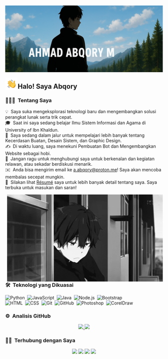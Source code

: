 ![Ahmad Abqory Banner](https://raw.githubusercontent.com/abqoryme/abqoryme/master/assets/Ahmad%20Abqory.png)

<img alt="Night Coding" src="./assets/Hand%20Wave.gif" width='40' align="left"/><h2>Halo! Saya Abqory</h2>

### 👨🏻‍💻 &nbsp;Tentang Saya

💡 &nbsp;Saya suka mengeksplorasi teknologi baru dan mengembangkan solusi perangkat lunak serta trik cepat.\
🎓 &nbsp;Saat ini saya sedang belajar Ilmu Sistem Informasi dan Agama di University of Ibn Khaldun.\
🌱 &nbsp;Saya sedang dalam jalur untuk mempelajari lebih banyak tentang Kecerdasan Buatan, Desain Sistem, dan Graphic Design.\
✍️ &nbsp;Di waktu luang, saya menekuni Pembuatan Bot dan Mengembangkan Website sebagai hobi.\
💬 &nbsp;Jangan ragu untuk menghubungi saya untuk berkenalan dan kegiatan relawan, atau sekadar berdiskusi menarik.\
✉️ &nbsp;Anda bisa mengirim email ke a.abqory@proton.me! Saya akan mencoba membalas secepat mungkin.\
📄 &nbsp;Silakan lihat [Résumé](https://abqory.is-a.dev/resume) saya untuk lebih banyak detail tentang saya. Saya terbuka untuk masukan dan saran!

<img alt="Night Coding" src="https://raw.githubusercontent.com/abqoryme/abqoryme/master/assets/anime.gif" align="right"/>

### 🛠 &nbsp;Teknologi yang Dikuasai

![Python](https://img.shields.io/badge/-Python-05122A?style=flat&logo=python)&nbsp;
![JavaScript](https://img.shields.io/badge/-JavaScript-05122A?style=flat&logo=javascript)&nbsp;
![Java](https://img.shields.io/badge/-Java-05122A?style=flat&logo=Java&logoColor=FFA518)&nbsp;
![Node.js](https://img.shields.io/badge/-Node.js-05122A?style=flat&logo=node.js)&nbsp;
![Bootstrap](https://img.shields.io/badge/-Bootstrap-05122A?style=flat&logo=bootstrap&logoColor=563D7C)\
![HTML](https://img.shields.io/badge/-HTML-05122A?style=flat&logo=HTML5)&nbsp;
![CSS](https://img.shields.io/badge/-CSS-05122A?style=flat&logo=CSS3&logoColor=1572B6)&nbsp;
![Git](https://img.shields.io/badge/-Git-05122A?style=flat&logo=git)&nbsp;
![GitHub](https://img.shields.io/badge/-GitHub-05122A?style=flat&logo=github)&nbsp;
![Photoshop](https://img.shields.io/badge/adobe%20photoshop-%2331A8FF.svg?style=for-the-badge&logo=adobe%20photoshop&logoColor=white)&nbsp;
![CorelDraw](https://img.shields.io/badge/-CorelDraw-05122A?style=flat&logo=CorelDraw)

### ⚙️ &nbsp;Analisis GitHub

<p align="center">
<a href="https://github.com/abqoryme">
  <img height="180em" src="https://github-readme-stats-eight-theta.vercel.app/api?username=abqoryme&show_icons=true&theme=algolia&include_all_commits=true&count_private=true"/>
  <img height="180em" src="https://github-readme-stats-eight-theta.vercel.app/api/top-langs/?username=abqoryme&layout=compact&langs_count=8&theme=algolia"/>
</a>
</p>

### 🤝🏻 &nbsp;Terhubung dengan Saya

<p align="center">
<a href="https://abqory.is-a.dev"><img src="https://img.shields.io/badge/-abqory.is-a.dev-3423A6?style=flat&logo=Google-Chrome&logoColor=white"/></a>
<a href="mailto:a.abqory@proton.me"><img src="https://img.shields.io/badge/-a.abqory@proton.me-D14836?style=flat&logo=Gmail&logoColor=white"/></a>
<a href="https://instagram.com/ahmadabkorimudabig"><img src="https://img.shields.io/badge/-@ahmadabqory-E4405F?style=flat&logo=Instagram&logoColor=white"/></a>
<a href="https://facebook.com/AVS1508"><img src="https://img.shields.io/badge/-@AVS1508-1877F2?style=flat&logo=Facebook&logoColor=white"/></a>
</p>
